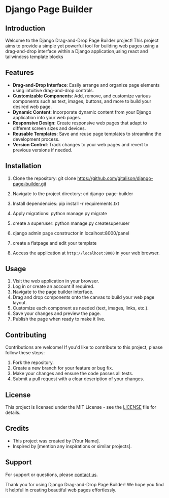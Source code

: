 # Django Page Builder

## Introduction
Welcome to the Django Drag-and-Drop Page Builder project! This project aims to provide a simple yet powerful tool for building web pages using a drag-and-drop interface within a Django application,using react and tailwindcss template blocks

## Features
- **Drag-and-Drop Interface**: Easily arrange and organize page elements using intuitive drag-and-drop controls.
- **Customizable Components**: Add, remove, and customize various components such as text, images, buttons, and more to build your desired web page.
- **Dynamic Content**: Incorporate dynamic content from your Django application into your web pages.
- **Responsive Design**: Create responsive web pages that adapt to different screen sizes and devices.
- **Reusable Templates**: Save and reuse page templates to streamline the development process.
- **Version Control**: Track changes to your web pages and revert to previous versions if needed.

## Installation
1. Clone the repository:
git clone https://github.com/gitalison/django-page-builder.git

2. Navigate to the project directory:
cd django-page-builder

3. Install dependencies:
pip install -r requirements.txt

4. Apply migrations:
python manage.py migrate
5. create a superuser:
python manage.py createsuperuser
6. django admin page constructor in localhost:8000/panel
7. create a flatpage and edit your template




6. Access the application at `http://localhost:8000` in your web browser.

## Usage
1. Visit the web application in your browser.
2. Log in or create an account if required.
3. Navigate to the page builder interface.
4. Drag and drop components onto the canvas to build your web page layout.
5. Customize each component as needed (text, images, links, etc.).
6. Save your changes and preview the page.
7. Publish the page when ready to make it live.

## Contributing
Contributions are welcome! If you'd like to contribute to this project, please follow these steps:
1. Fork the repository.
2. Create a new branch for your feature or bug fix.
3. Make your changes and ensure the code passes all tests.
4. Submit a pull request with a clear description of your changes.

## License
This project is licensed under the MIT License - see the [LICENSE](LICENSE) file for details.

## Credits
- This project was created by [Your Name].
- Inspired by [mention any inspirations or similar projects].

## Support
For support or questions, please [contact us](mailto:contato@alisonaguiar.com).

Thank you for using Django Drag-and-Drop Page Builder! We hope you find it helpful in creating beautiful web pages effortlessly.
